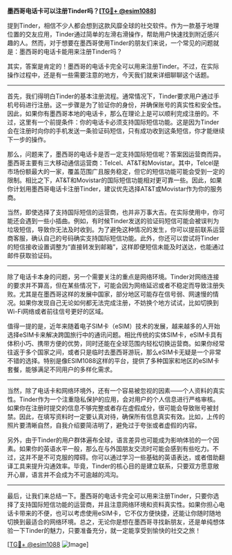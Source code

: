 **墨西哥电话卡可以注册Tinder吗？[[TG💪+ @esim1088](https://t.me/s/esim1088)]**

提到Tinder，相信不少人都会想到这款风靡全球的社交软件。作为一款基于地理位置的交友应用，Tinder通过简单的左滑右滑操作，帮助用户快速找到附近感兴趣的人。然而，对于想要在墨西哥使用Tinder的朋友们来说，一个常见的问题就是：墨西哥的电话卡能用来注册Tinder吗？

其实，答案是肯定的！墨西哥的电话卡完全可以用来注册Tinder。不过，在实际操作过程中，还是有一些需要注意的地方，今天我们就来详细聊聊这个话题。

---

首先，我们得明白Tinder的基本注册流程。通常情况下，Tinder要求用户通过手机号码进行注册。这一步骤是为了验证你的身份，并确保账号的真实性和安全性。因此，如果你有墨西哥本地的电话卡，那么在理论上是可以顺利完成注册的。不过，这里有一个前提条件：你的电话卡必须支持国际短信功能。这是因为Tinder会在注册时向你的手机发送一条验证码短信，只有成功收到这条短信，你才能继续下一步的操作。

那么，问题来了，墨西哥的电话卡是否一定支持国际短信呢？答案因运营商而异。墨西哥主要有三大移动通信运营商：Telcel、AT&T和Movistar。其中，Telcel是市场份额最大的一家，覆盖范围广且服务稳定，但它的短信功能可能会受到一定的限制。相比之下，AT&T和Movistar的国际短信功能相对更可靠一些。因此，如果你计划用墨西哥电话卡注册Tinder，建议优先选择AT&T或Movistar作为你的服务商。

当然，即使选择了支持国际短信的运营商，也并非万事大吉。在实际使用中，你可能还会遇到一些小插曲。例如，有时候Tinder发送的验证码短信可能会被误判为垃圾短信，导致你无法及时收到。为了避免这种情况的发生，你可以提前联系运营商客服，确认自己的号码确实支持国际短信功能。此外，你还可以尝试将Tinder的短信接收设置调整为“直接转发到邮箱”，这样即便短信未能及时送达，也能通过邮件获取验证码。

---

除了电话卡本身的问题，另一个需要关注的重点是网络环境。Tinder对网络连接的要求并不算高，但在某些情况下，可能会因为网络延迟或者不稳定而导致注册失败。尤其是在墨西哥这样的发展中国家，部分地区可能存在信号弱、网速慢的情况。如果你发现自己无论如何都无法完成注册，不妨换个地方试试，比如切换到Wi-Fi网络或者前往信号更好的区域。

值得一提的是，近年来随着电子SIM卡（eSIM）技术的发展，越来越多的人开始选择eSIM卡来解决跨国旅行中的通讯问题。相比传统的实体SIM卡，eSIM卡具有体积小巧、携带方便的优势，同时还能在全球范围内轻松切换运营商。如果你经常往返于多个国家之间，或者只是临时去墨西哥游玩，那么eSIM卡无疑是一个非常不错的选择。特别是像ESIM1088这样的平台，提供了多种国家和地区的eSIM卡套餐，能够满足不同用户的多样化需求。

---

当然，除了电话卡和网络环境外，还有一个容易被忽视的因素——个人资料的真实性。Tinder作为一个注重隐私保护的应用，会对用户的个人信息进行严格审核。如果你在注册时提交的信息不够完整或者存在虚假成分，很可能会导致账号被封禁。因此，在填写资料时一定要认真对待，确保所有信息真实有效。比如，上传的照片要清晰自然，自我介绍要简洁明了，避免过于夸张或者虚假的内容。

另外，由于Tinder的用户群体遍布全球，语言差异也可能成为影响体验的一个因素。如果你的英语水平一般，那么在与外国朋友交流时可能会感到有些吃力。不过，这并不是不可克服的障碍。你可以通过学习一些基础的英语表达，或者借助翻译工具来提升沟通效率。毕竟，Tinder的核心目的是建立联系，只要双方愿意敞开心扉，语言并不会成为不可逾越的鸿沟。

---

最后，让我们来总结一下。墨西哥的电话卡完全可以用来注册Tinder，只要你选择了支持国际短信功能的运营商，并且注意网络环境和资料真实性。如果你担心电话卡带来的不便，也可以考虑使用eSIM卡，它不仅方便快捷，还能让你随时随地切换到最适合的网络环境。总之，无论你是想在墨西哥寻找新朋友，还是单纯想体验一下Tinder的魅力，只要准备充分，就一定能享受到愉快的社交之旅！

[[TG💪+ @esim1088](https://t.me/s/esim1088) ![Image](https://i.postimg.cc/4NQfJmqS/Snipaste-2025-05-13-00-14-12.png)]